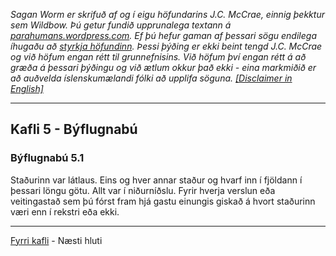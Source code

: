 *Sagan Worm er skrifuð af og í eigu höfundarins J.C. McCrae, einnig þekktur sem Wildbow. Þú getur fundið upprunalega textann á [parahumans.wordpress.com](https://parahumans.wordpress.com/). Ef þú hefur gaman af þessari sögu endilega íhugaðu að [styrkja höfundinn](https://parahumans.wordpress.com/support/). Þessi þýðing er ekki beint tengd J.C. McCrae og við höfum engan rétt til grunnefnisins. Við höfum því engan rétt á að græða á þessari þýðingu og við ætlum okkur það ekki - eina markmiðið er að auðvelda íslenskumælandi fólki að upplifa söguna. [[Disclaimer in English]](../../README.md#fyrirvari)*

---

## Kafli 5 - Býflugnabú

### Býflugnabú 5.1

Staðurinn var látlaus. Eins og hver annar staður og hvarf inn í fjöldann í þessari löngu götu. Allt var í niðurníðslu. Fyrir hverja verslun eða veitingastað sem þú fórst fram hjá gastu einungis giskað á hvort staðurinn væri enn í rekstri eða ekki.



---

[Fyrri kafli](../04/Ormur-04.11.x.[Sjónarhorn;Brutus].md) - Næsti hluti